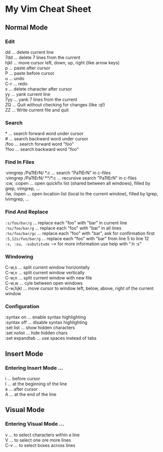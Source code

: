# My Vim Cheat Sheet

## Normal Mode
### Edit
dd ... delete current line  
7dd ... delete 7 lines from the current  
hjkl ... move cursor left, down, up, right (like arrow keys)  
p ... paste after cursor  
P ... paste before cursor  
u ... undo  
C-r ... redo  
x ... delete character after cursor  
yy ... yank current line  
7yy ... yank 7 lines from the current  
ZQ ... Quit without checking for changes (like :q!)  
ZZ ... Write current file and quit  
### Search
\* ... search forward word under cursor  
\# ... search backward word under cursor  
/foo ... search forward word "foo"  
?foo ... search backward word "foo"  
### Find In Files  
:vimgrep /PaTtErN/ \*.c ... search "PaTtErN" in c-files  
:vimgrep /PaTtErN/ \*\*/\*.c ... recursive search "PaTtErN" in c-files  
:cw, :copen ... open quickfix list (shared between all windows), filled by grep, vimgrep, ...  
:lw, :lopen ... open location list (local to the current window), filled by lgrep, lvimgrep, ...  
### Find And Replace  
`:s/foo/bar/g` ... replace each "foo" with "bar" in current line  
`:%s/foo/bar/g` ... replace each "foo" with "bar" in all lines  
`:%s/foo/bar/gc` ... replace each "foo" with "bar", ask for confirmation first  
`:5,12s/foo/bar/g` ...	replace each "foo" with "bar" from line 5 to line 12  
`:s, :su, :substitude` --> for more information use help with ":h :s" 
### Windowing
C-w,s ... split current window horizontally  
C-w,v ... split current window vertically  
C-w,n ... split current window with new file  
C-w,w ... cyle between open windows  
C-w,hjkl ... move cursor to window left, below, above, right of the current window  
### Configuration  
:syntax on ... enable syntax highlighting  
:syntax off ... disable syntax highlighting  
:set list ...  show hidden characters  
:set nolist ... hide hidden chars  
:set expandtab ... use spaces instead of tabs  

## Insert Mode  
### Entering Insert Mode ...  
i ... before cursor  
I ... at the beginning of the line  
a ... after cursor  
A ... at the end of the line

## Visual Mode  
### Entering Visual Mode ...  
v ... to select characters within a line  
V ... to select one ore more lines  
C-v ... to select boxes across lines  

